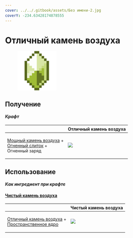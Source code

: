 ```yaml
---
cover: ../../.gitbook/assets/Без имени-2.jpg
coverY: -234.63428174878555
---
```


# Отличный камень воздуха

<figure><img src="../../.gitbook/assets/fine_air_gem_128.png" alt=""><figcaption></figcaption></figure>

## Получение

#### _Крафт_

|                                                                                                                                          |  Отличный камень воздуха                      |
| ---------------------------------------------------------------------------------------------------------------------------------------- | --------------------------------------------- |
| <p><a href="powerful_air_shard.md">Мощный камень воздуха</a> +<br><a href="fireite_ingot.md">Огненный слиток</a> +<br>Огненный заряд</p> | ![](../../.gitbook/assets/fine\_air\_gem.png) |

## Использование

#### _Как ингредиент при крафте_

#### [Чистый камень воздуха](pristine_air_gem.md)

|                                                                                                                         |  Чистый камень воздуха                            |
| ----------------------------------------------------------------------------------------------------------------------- | ------------------------------------------------- |
| <p><a href="fine_air_gem.md">Отличный камень воздуха</a> +<br><a href="spawner_seeker.md">Пространственное ядро</a></p> | ![](../../.gitbook/assets/pristine\_air\_gem.png) |

